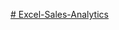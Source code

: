 [# Excel-Sales-Analytics](https://github.com/shahryarnafiz/Excel-Sales-Analytics/blob/main/Customer%20performance%20report.pdf)
